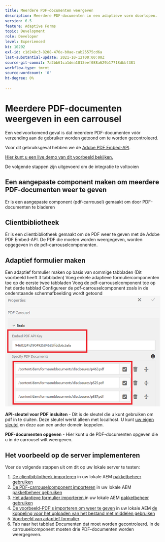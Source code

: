 ```yaml
---
title: Meerdere PDF-documenten weergeven
description: Meerdere PDF-documenten in een adaptieve vorm doorlopen.
version: 6.5
feature: Adaptive Forms
topic: Development
role: Developer
level: Experienced
kt: 10292
exl-id: c1d248c3-8208-476e-b0ae-cab25575cd6a
last-substantial-update: 2021-10-12T00:00:00Z
source-git-commit: 7a2bb61ca1dea1013eef088a629b17718dbbf381
workflow-type: tm+mt
source-wordcount: '0'
ht-degree: 0%

---
```


# Meerdere PDF-documenten weergeven in een carrousel

Een veelvoorkomend geval is dat meerdere PDF-documenten vóór verzending aan de gebruiker worden getoond om te worden gecontroleerd.

Voor dit gebruiksgeval hebben we de [Adobe PDF Embed-API](https://www.adobe.io/apis/documentcloud/dcsdk/pdf-embed.html).

[Hier kunt u een live demo van dit voorbeeld bekijken.](https://forms.enablementadobe.com/content/dam/formsanddocuments/wefinancecreditcard/jcr:content?wcmmode=disabled)

De volgende stappen zijn uitgevoerd om de integratie te voltooien

## Een aangepaste component maken om meerdere PDF-documenten weer te geven

Er is een aangepaste component (pdf-carrousel) gemaakt om door PDF-documenten te bladeren

## Clientbibliotheek

Er is een clientbibliotheek gemaakt om de PDF weer te geven met de Adobe PDF Embed-API. De PDF die moeten worden weergegeven, worden opgegeven in de pdf-carrouselcomponenten.

## Adaptief formulier maken

Een adaptief formulier maken op basis van sommige tabbladen (Dit voorbeeld heeft 3 tabbladen) Voeg enkele adaptieve formuliercomponenten toe op de eerste twee tabbladen Voeg de pdf-carrouselcomponent toe op het derde tabblad Configureer de pdf-carrouselcomponent zoals in de onderstaande schermafbeelding wordt getoond
![pdf-carousel](assets/pdf-carousel-af-component.png)

**API-sleutel voor PDF insluiten** - Dit is de sleutel die u kunt gebruiken om pdf in te sluiten. Deze sleutel werkt alleen met localhost. U kunt [uw eigen sleutel](https://www.adobe.io/apis/documentcloud/dcsdk/pdf-embed.html) en deze aan een ander domein koppelen.

**PDF-documenten opgeven** - Hier kunt u de PDF-documenten opgeven die u in de carrousel wilt weergeven.


## Het voorbeeld op de server implementeren

Voer de volgende stappen uit om dit op uw lokale server te testen:

1. [De clientbibliotheek importeren](assets/pdf-carousel-client-lib.zip) in uw lokale AEM [pakketbeheer gebruiken](http://localhost:4502/crx/packmgr/index.jsp)
1. [De PDF-carrouselcomponent importeren](assets/pdf-carousel-component.zip) in uw lokale AEM [pakketbeheer gebruiken](http://localhost:4502/crx/packmgr/index.jsp)
1. [Het adaptieve formulier importeren ](assets/adaptive-form-pdf-carousel.zip) in uw lokale AEM [pakketbeheer gebruiken](http://localhost:4502/crx/packmgr/index.jsp)
1. [De voorbeeld-PDF&#39;s importeren om weer te geven](assets/pdf-carousel-sample-documents.zip) in uw lokale AEM [de koppeling voor het uploaden van het bestand met middelen gebruiken](http://localhost:4502/assets.html/content/dam)
1. [Voorbeeld van adaptief formulier](http://localhost:4502/content/dam/formsanddocuments/wefinancecreditcard/jcr:content?wcmmode=disabled)
1. Tab naar het tabblad Documenten dat moet worden gecontroleerd. In de carrouselcomponent moeten drie PDF-documenten worden weergegeven.
